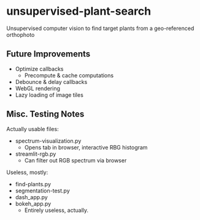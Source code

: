 # unsupervised-plant-search
Unsupervised computer vision to find target plants from a geo-referenced orthophoto


## Future Improvements
- Optimize callbacks
    - Precompute & cache computations
- Debounce & delay callbacks
- WebGL rendering
- Lazy loading of image tiles


## Misc. Testing Notes

Actually usable files:
- spectrum-visualization.py
    - Opens tab in browser, interactive RBG histogram
- streamlit-rgb.py
    - Can filter out RGB spectrum via browser



Useless, mostly:
- find-plants.py
- segmentation-test.py
- dash_app.py
- bokeh_app.py
    - Entirely useless, actually.
